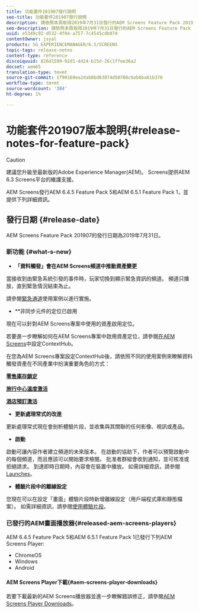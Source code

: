 ```yaml
---
title: 功能套件201907發行說明
seo-title: 功能套件201907發行說明
description: 請依照本頁取得2019年7月31日發行的AEM Screens Feature Pack 201907的相關資訊。
seo-description: 請依照本頁取得2019年7月31日發行的AEM Screens Feature Pack 201907的相關資訊。
uuid: e5349c92-d532-4f04-a757-7c4545cdb074
contentOwner: jsyal
products: SG_EXPERIENCEMANAGER/6.5/SCREENS
topic-tags: release-notes
content-type: reference
discoiquuid: 826d1599-02d1-4d24-b15d-26c1ffee36a2
docset: aem65
translation-type: tm+mt
source-git-commit: 1f90169ea2dab8bd63874d50708c6eb6ba61b370
workflow-type: tm+mt
source-wordcount: '384'
ht-degree: 1%

---
```



# 功能套件201907版本說明{#release-notes-for-feature-pack}

>[!CAUTION]
>
>建議您升級至最新版的Adobe Experience Manager(AEM)。 Screens提供AEM 6.3 Screens平台的維護支援。

AEM Screens發行AEM 6.4.5 Feature Pack 5和AEM 6.5.1 Feature Pack 1，並提供下列詳細資訊。

## 發行日期 {#release-date}

AEM Screens Feature Pack 201907的發行日期為2019年7月31日。

### 新功能 {#what-s-new}

* **「資料觸發」會在AEM Screens頻道中推動資產變更**

當接收到由緊急系統引發的事件時，玩家切換到顯示緊急資訊的頻道。 頻道只播放，直到緊急情況結束為止。

請參閱[緊急通道](emergency-channel.md)使用案例以進行實施。

* **非同步元件的定位已啟用

現在可以針對AEM Screens專案中使用的資產啟用定位。

若要進一步瞭解如何在AEM Screens專案中啟用資產定位，請參閱[在AEM Screens](configuring-context-hub.md)中設定ContextHub。

在您為AEM Screens專案設定ContextHub後，請依照不同的使用案例來瞭解資料觸發資產在不同產業中扮演重要角色的方式：

**[零售庫存鎖定](retail-inventory-activation.md)**

**[旅行中心溫度激活](local-temperature-activation.md)**

**[酒店預訂激活](hospitality-reservation-activation.md)**

* **更新處理常式的改進**

更新處理常式現在會剖析體驗片段，並收集與其關聯的任何影像、視訊或產品。

* **啟動**

啟動可讓內容作者建立頻道的未來版本。 在啟動的協助下，作者可以預覽啟動中的每個頻道，而且應該可以開始要求檢閱。 批准者群組會收到通知，並可核准或拒絕請求。 到達即時日期時，內容會在裝置中播放。
如需詳細資訊，請參閱[Launches](launches.md)。

* **體驗片段中的離線設定**

您現在可以在設定「畫面」體驗片段時新增離線設定（用戶端程式庫和靜態檔案）。 如需詳細資訊，請參閱[使用體驗片段](experience-fragments-in-screens.md)。

### 已發行的AEM畫面播放器{#released-aem-screens-players}

AEM 6.4.5 Feature Pack 5和AEM 6.5.1 Feature Pack 1已發行下列AEM Screens Player:

* ChromeOS
* Windows
* Android

#### AEM Screens Player下載{#aem-screens-player-downloads}

若要下載最新的AEM Screens播放器並進一步瞭解錯誤修正，請參閱[AEM Screens Player Downloads](https://download.macromedia.com/screens/)。
